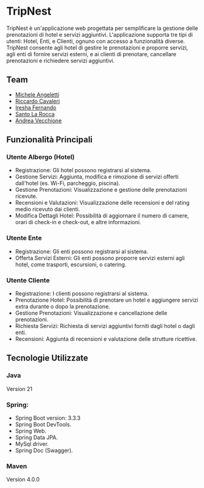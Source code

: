 # TripNest

TripNest è un'applicazione web progettata per semplificare la gestione delle prenotazioni di hotel e servizi aggiuntivi. L'applicazione supporta tre tipi di utenti: Hotel, Enti, e Clienti, ognuno con accesso a funzionalità diverse. TripNest consente agli hotel di gestire le prenotazioni e proporre servizi, agli enti di fornire servizi esterni, e ai clienti di prenotare, cancellare prenotazioni e richiedere servizi aggiuntivi.

## Team
* [Michele Angeletti](https://github.com/MicheleAngeletti99) 
* [Riccardo Cavaleri](https://github.com/RiccardoCavaleri)
* [Iresha Fernando](https://github.com/iresha22)
* [Santo La Rocca](https://github.com/Santo-Sama)
* [Andrea Vecchione](https://github.com/AndreaVecchione)

## Funzionalità Principali
### Utente Albergo (Hotel)
* Registrazione: Gli hotel possono registrarsi al sistema.
* Gestione Servizi: Aggiunta, modifica e rimozione di servizi offerti dall'hotel (es. Wi-Fi, parcheggio, piscina).
* Gestione Prenotazioni: Visualizzazione e gestione delle prenotazioni ricevute.
* Recensioni e Valutazioni: Visualizzazione delle recensioni e del rating medio ricevuto dai clienti.
* Modifica Dettagli Hotel: Possibilità di aggiornare il numero di camere, orari di check-in e check-out, e altre informazioni.

### Utente Ente
* Registrazione: Gli enti possono registrarsi al sistema.
* Offerta Servizi Esterni: Gli enti possono proporre servizi esterni agli hotel, come trasporti, escursioni, o catering.

### Utente Cliente
* Registrazione: I clienti possono registrarsi al sistema.
* Prenotazione Hotel: Possibilità di prenotare un hotel e aggiungere servizi extra durante o dopo la prenotazione.
* Gestione Prenotazioni: Visualizzazione e cancellazione delle prenotazioni.
* Richiesta Servizi: Richiesta di servizi aggiuntivi forniti dagli hotel o dagli enti.
* Recensioni: Aggiunta di recensioni e valutazione delle strutture ricettive.

## Tecnologie Utilizzate
### Java
Version 21
### Spring:
* Spring Boot version: 3.3.3
* Spring Boot DevTools.
* Spring Web.
* Spring Data JPA.
* MySql driver.
* Spring Doc (Swagger).
### Maven
Version 4.0.0

